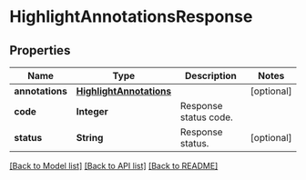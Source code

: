 
# HighlightAnnotationsResponse


## Properties
Name | Type | Description | Notes
------------ | ------------- | ------------- | -------------
**annotations** | [**HighlightAnnotations**](HighlightAnnotations.md) |  | [optional]
**code** | **Integer** | Response status code. | 
**status** | **String** | Response status. | [optional]


[[Back to Model list]](../README.md#documentation-for-models) [[Back to API list]](../README.md#documentation-for-api-endpoints) [[Back to README]](../README.md)


